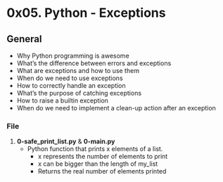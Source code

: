 # 0x05. Python - Exceptions

## General
   - Why Python programming is awesome
   - What’s the difference between errors and exceptions
   - What are exceptions and how to use them
   - When do we need to use exceptions
   - How to correctly handle an exception
   - What’s the purpose of catching exceptions
   - How to raise a builtin exception
   - When do we need to implement a clean-up action after an exception

### File
1. **0-safe_print_list.py** & **0-main.py**
   - Python function that prints x elements of a list.
     - x represents the number of elements to print
     - x can be bigger than the length of my_list
     - Returns the real number of elements printed


